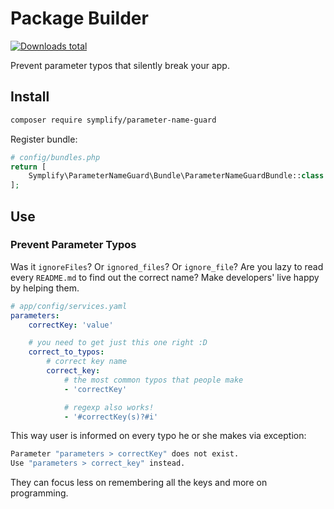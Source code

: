 # Package Builder

[![Downloads total](https://img.shields.io/packagist/dt/symplify/parameter-name-guard.svg?style=flat-square)](https://packagist.org/packages/symplify/parameter-name-guard/stats)

Prevent parameter typos that silently break your app.

## Install

```bash
composer require symplify/parameter-name-guard
```

Register bundle:

```php
# config/bundles.php
return [
    Symplify\ParameterNameGuard\Bundle\ParameterNameGuardBundle::class => ['all' => true],
];
```

## Use

### Prevent Parameter Typos

Was it `ignoreFiles`? Or `ignored_files`? Or `ignore_file`? Are you lazy to read every `README.md` to find out the correct name?
Make developers' live happy by helping them.

```yaml
# app/config/services.yaml
parameters:
    correctKey: 'value'

    # you need to get just this one right :D
    correct_to_typos:
        # correct key name
        correct_key:
            # the most common typos that people make
            - 'correctKey'

            # regexp also works!
            - '#correctKey(s)?#i'
```

This way user is informed on every typo he or she makes via exception:

```bash
Parameter "parameters > correctKey" does not exist.
Use "parameters > correct_key" instead.
```

They can focus less on remembering all the keys and more on programming.

